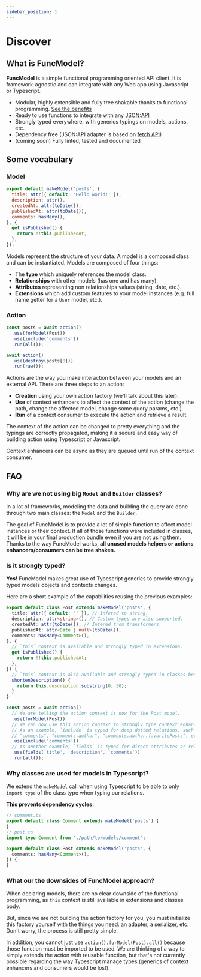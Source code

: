 ```yaml
---
sidebar_position: 1
---
```


# Discover

## What is FuncModel?

**FuncModel** is a simple functional programming oriented API client. It is
framework-agnostic and can integrate with any Web app using Javascript or
Typescript.

- Modular, highly extensible and fully tree shakable thanks to functional
  programming. [See the benefits](#why-are-we-not-using-big-model-and-builder-classes)
- Ready to use functions to integrate with any [JSON:API](https://jsonapi.org/)
- Strongly typed everywhere, with generics typings on models, actions, etc.
- Dependency free (JSON:API adapter is based
  on [fetch API](https://developer.mozilla.org/en-US/docs/Web/API/Fetch_API))
- (coming soon) Fully linted, tested and documented

## Some vocabulary

### Model

```javascript
export default makeModel('posts', {
  title: attr({ default: 'Hello world!' }),
  description: attr(),
  createdAt: attr(toDate()),
  publishedAt: attr(toDate()),
  comments: hasMany(),
}, {
  get isPublished() {
    return !!this.publishedAt;
  },
});
```

Models represent the structure of your data. A model is a composed class and can
be instantiated. Models are composed of four things:

- The **type** which uniquely references the model class.
- **Relationships** with other models (has one and has many).
- **Attributes** representing non relationships values (string, date, etc.).
- **Extensions** which add custom features to your model instances (e.g. full
  name getter for a `User` model, etc.).

### Action

```javascript
const posts = await action()
  .use(forModel(Post))
  .use(include('comments'))
  .run(all());

await action()
  .use(destroy(posts[0]))
  .run(raw());
```

Actions are the way you make interaction between your models and an external
API. There are three steps to an action:

- **Creation** using your own action factory (we'll talk about this later).
- **Use** of context enhancers to affect the context of the action (change the
  path, change the affected model, change some query params, etc.).
- **Run** of a context consumer to execute the action and retrieve a result.

The context of the action can be changed to pretty everything and the typings
are correctly propagated, making it a secure and easy way of building action
using Typescript or Javascript.

Context enhancers can be async as they are queued until run of the context
consumer.

## FAQ

### Why are we not using big `Model` and `Builder` classes?

In a lot of frameworks, modeling the data and building the query are done
through two main classes: the `Model` and the `Builder`.

The goal of FuncModel is to provide a lot of simple function to affect model
instances or their context. If all of those functions were included in classes,
it will be in your final production bundle even if you are not using them.
Thanks to the way FuncModel works, **all unused models helpers or actions
enhancers/consumers can be tree shaken.**

### Is it strongly typed?

**Yes!** FuncModel makes great use of Typescript generics to provide strongly
typed models objects and contexts changes.

Here are a short example of the capabilities reusing the previous examples:

```typescript
export default class Post extends makeModel('posts', {
  title: attr({ default: '' }), // Infered to string.
  description: attr<string>(), // Custom types are also supported.
  createdAt: attr(toDate()), // Infered from transformers.
  publishedAt: attr<Date | null>(toDate()),
  comments: hasMany<Comment>(),
}, {
  // `this` context is available and strongly typed in extensions.
  get isPublished() {
    return !!this.publishedAt;
  },
}) {
  // `this` context is also available and strongly typed in classes body.
  shortenDescription() {
    return this.description.substring(0, 50);
  }
}

const posts = await action()
  // We are telling the action context is now for the Post model.
  .use(forModel(Post))
  // We can now use this action context to strongly type context enhancer params.
  // As an example, `include` is typed for deep dotted relations, such as:
  // "comments", "comments.author", "comments.author.favoritePosts", etc.
  .use(include('comments'))
  // As another example, `fields` is typed for direct attributes or relationships of the model.
  .use(fields('title', 'description', 'comments'))
  .run(all());
```

### Why classes are used for models in Typescript?

We extend the `makeModel` call when using Typescript to be able to
only `import type` of the class type when typing our relations.

**This prevents dependency cycles.**

```typescript
// comment.ts
export default class Comment extends makeModel('posts') {
}
// post.ts
import type Comment from './path/to/models/comment';

export default class Post extends makeModel('posts', {
  comments: hasMany<Comment>(),
}) {
}
```

### What our the downsides of FuncModel approach?

When declaring models, there are no clear downside of the functional
programming, as `this` context is still available in extensions and classes
body.

But, since we are not building the action factory for you, you must initialize
this factory yourself with the things you need: an adapter, a serializer, etc.
Don't worry, the process is still pretty simple.

In addition, you cannot just use `action().forModel(Post).all()` because those
function must be imported to be used. We are thinking of a way to simply extends
the action with reusable function, but that's not currently possible regarding
the way Typescript manage types (generics of context enhancers and consumers
would be lost).

